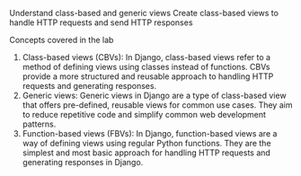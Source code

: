Understand class-based and generic views
Create class-based views to handle HTTP requests and send HTTP responses

Concepts covered in the lab
1) Class-based views (CBVs): In Django, class-based views refer to a method of defining views using classes instead of functions. CBVs provide a more structured and reusable approach to handling HTTP requests and generating responses.
2) Generic views: Generic views in Django are a type of class-based view that offers pre-defined, reusable views for common use cases. They aim to reduce repetitive code and simplify common web development patterns.
3) Function-based views (FBVs): In Django, function-based views are a way of defining views using regular Python functions. They are the simplest and most basic approach for handling HTTP requests and generating responses in Django.
